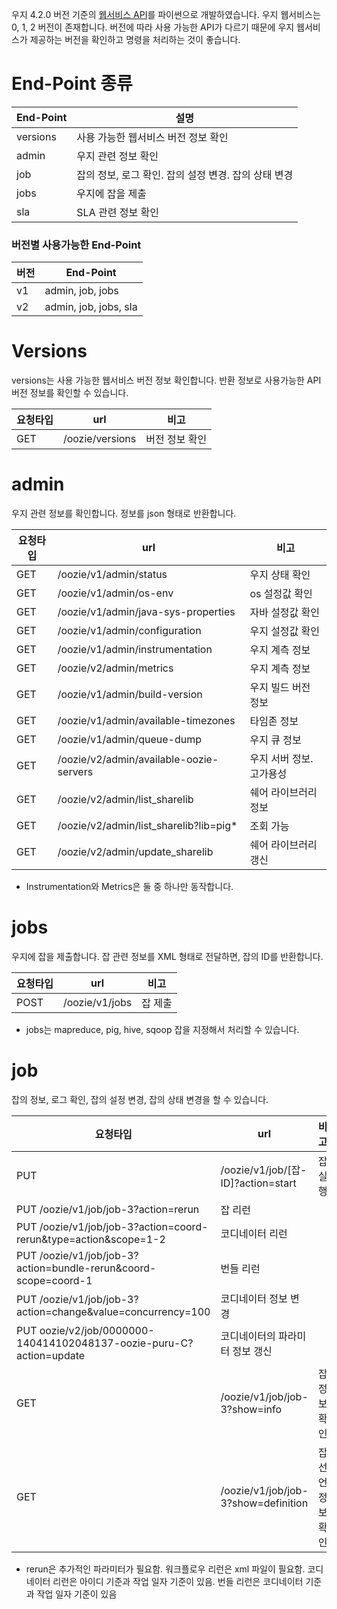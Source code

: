 우지 4.2.0 버전 기준의 [웹서비스 API](https://oozie.apache.org/docs/4.2.0/WebServicesAPI.html)를 파이썬으로 개발하였습니다.  우지 웹서비스는 0, 1, 2 버전이 존재합니다. 버전에 따라 사용 가능한 API가 다르기 때문에 우지 웹서비스가 제공하는 버전을 확인하고 명령을 처리하는 것이 좋습니다. 

# End-Point 종류
End-Point|설명
-|-
versions|사용 가능한 웹서비스 버전 정보 확인 
admin|우지 관련 정보 확인 
job|잡의 정보, 로그 확인. 잡의 설정 변경. 잡의 상태 변경 
jobs|우지에 잡을 제출 
sla|SLA 관련 정보 확인 

### 버전별 사용가능한 End-Point
버전|End-Point
-|-
v1|admin, job, jobs
v2|admin, job, jobs, sla

# Versions
versions는 사용 가능한 웹서비스 버전 정보 확인합니다. 반환 정보로 사용가능한 API 버전 정보를 확인할 수 있습니다. 

요청타입|url|비고
-|-|-
GET|/oozie/versions|버전 정보 확인


# admin
우지 관련 정보를 확인합니다. 정보를 json 형태로 반환합니다. 

요청타입|url|비고
-|-|-
GET|/oozie/v1/admin/status|우지 상태 확인 
GET|/oozie/v1/admin/os-env|os 설정값 확인 
GET|/oozie/v1/admin/java-sys-properties|자바 설정값 확인 
GET|/oozie/v1/admin/configuration|우지 설정값 확인 
GET|/oozie/v1/admin/instrumentation|우지 계측 정보 
GET|/oozie/v2/admin/metrics|우지 계측 정보
GET|/oozie/v1/admin/build-version|우지 빌드 버전 정보 
GET|/oozie/v1/admin/available-timezones|타임존 정보 
GET|/oozie/v1/admin/queue-dump|우지 큐 정보 
GET|/oozie/v2/admin/available-oozie-servers|우지 서버 정보. 고가용성 
GET|/oozie/v2/admin/list_sharelib|쉐어 라이브러리 정보 
GET|/oozie/v2/admin/list_sharelib?lib=pig*|조회 가능 
GET|/oozie/v2/admin/update_sharelib|쉐어 라이브러리 갱신 

* Instrumentation와 Metrics은 둘 중 하나만 동작합니다. 

# jobs
우지에 잡을 제출합니다. 잡 관련 정보를 XML 형태로 전달하면, 잡의 ID를 반환합니다. 

요청타입|url|비고
-|-|-
POST|/oozie/v1/jobs|잡 제출 

* jobs는 mapreduce, pig, hive, sqoop 잡을 지정해서 처리할 수 있습니다. 

# job
잡의 정보, 로그 확인, 잡의 설정 변경, 잡의 상태 변경을 할 수 있습니다. 

요청타입|url|비고|반환값
-|-|-|-
PUT|/oozie/v1/job/[잡-ID]?action=start|잡 실행|json
PUT /oozie/v1/job/job-3?action=rerun|잡 리런|
PUT /oozie/v1/job/job-3?action=coord-rerun&type=action&scope=1-2|코디네이터 리런|
PUT /oozie/v1/job/job-3?action=bundle-rerun&coord-scope=coord-1|번들 리런|
PUT /oozie/v1/job/job-3?action=change&value=concurrency=100|코디네이터 정보 변경|
PUT oozie/v2/job/0000000-140414102048137-oozie-puru-C?action=update|코디네이터의 파라미터 정보 갱신|
GET|/oozie/v1/job/job-3?show=info|잡 정보 확인 |json
GET|/oozie/v1/job/job-3?show=definition|잡 선언 정보 확인|xml

* rerun은 추가적인 파라미터가 필요함. 워크플로우 리런은 xml 파일이 필요함. 코디네이터 리런은 아이디 기준과 작업 일자 기준이 있음. 번들 리런은 코디네이터 기준과 작업 일자 기준이 있음 

